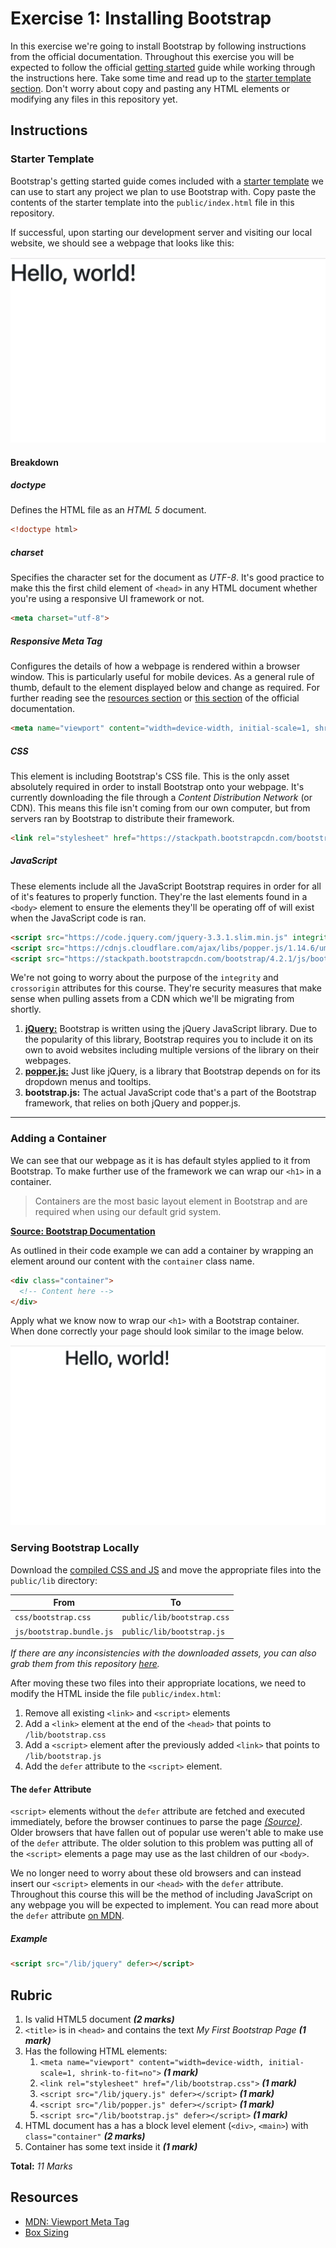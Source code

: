 # Exercise 1: Installing Bootstrap

In this exercise we're going to install Bootstrap by following instructions from the official documentation. Throughout this exercise you will be expected to follow the official [getting started](https://getbootstrap.com/docs/4.2/getting-started/introduction/) guide while working through the instructions here. Take some time and read up to the [starter template section](https://getbootstrap.com/docs/4.2/getting-started/introduction/#starter-template). Don't worry about copy and pasting any HTML elements or modifying any files in this repository yet.




## Instructions

### Starter Template

Bootstrap's getting started guide comes included with a [starter template](https://getbootstrap.com/docs/4.2/getting-started/introduction/#starter-template) we can use to start any project we plan to use Bootstrap with. Copy paste the contents of the starter template into the `public/index.html` file in this repository.

If successful, upon starting our development server and visiting our local website, we should see a webpage that looks like this:

![The homepage of your website should display after implementing the starter template](readme-assets/starter-template.png)


#### Breakdown

##### doctype
Defines the HTML file as an _HTML 5_ document.

```html
<!doctype html>
```

##### charset
Specifies the character set for the document as _UTF-8_. It's good practice to make this the first child element of `<head>` in any HTML document whether you're using a responsive UI framework or not.

```html
<meta charset="utf-8">
```

##### Responsive Meta Tag
Configures the details of how a webpage is rendered within a browser window. This is particularly useful for mobile devices. As a general rule of thumb, default to the element displayed below and change as required. For further reading see the [resources section](#resources) or [this section](https://getbootstrap.com/docs/4.2/getting-started/introduction/#responsive-meta-tag) of the official documentation.

```html
<meta name="viewport" content="width=device-width, initial-scale=1, shrink-to-fit=no">
```

##### CSS
This element is including Bootstrap's CSS file. This is the only asset absolutely required in order to install Bootstrap onto your webpage. It's currently downloading the file through a _Content Distribution Network_ (or CDN). This means this file isn't coming from our own computer, but from servers ran by Bootstrap to distribute their framework.

```html
<link rel="stylesheet" href="https://stackpath.bootstrapcdn.com/bootstrap/4.2.1/css/bootstrap.min.css" integrity="sha384-GJzZqFGwb1QTTN6wy59ffF1BuGJpLSa9DkKMp0DgiMDm4iYMj70gZWKYbI706tWS" crossorigin="anonymous">
```

##### JavaScript
These elements include all the JavaScript Bootstrap requires in order for all of it's features to properly function. They're the last elements found in a `<body>` element to ensure the elements they'll be operating off of will exist when the JavaScript code is ran.

```html
<script src="https://code.jquery.com/jquery-3.3.1.slim.min.js" integrity="sha384-q8i/X+965DzO0rT7abK41JStQIAqVgRVzpbzo5smXKp4YfRvH+8abtTE1Pi6jizo" crossorigin="anonymous"></script>
<script src="https://cdnjs.cloudflare.com/ajax/libs/popper.js/1.14.6/umd/popper.min.js" integrity="sha384-wHAiFfRlMFy6i5SRaxvfOCifBUQy1xHdJ/yoi7FRNXMRBu5WHdZYu1hA6ZOblgut" crossorigin="anonymous"></script>
<script src="https://stackpath.bootstrapcdn.com/bootstrap/4.2.1/js/bootstrap.min.js" integrity="sha384-B0UglyR+jN6CkvvICOB2joaf5I4l3gm9GU6Hc1og6Ls7i6U/mkkaduKaBhlAXv9k" crossorigin="anonymous"></script>
```

We're not going to worry about the purpose of the `integrity` and `crossorigin` attributes for this course. They're security measures that make sense when pulling assets from a CDN which we'll be migrating from shortly.

1. [**jQuery:**](http://jquery.com) Bootstrap is written using the jQuery JavaScript library. Due to the popularity of this library, Bootstrap requires you to include it on its own to avoid websites including multiple versions of the library on their webpages.
1. [**popper.js:**](https://popper.js.org/) Just like jQuery, is a library that Bootstrap depends on for its dropdown menus and tooltips.
1. **bootstrap.js:** The actual JavaScript code that's a part of the Bootstrap framework, that relies on both jQuery and popper.js.

***



### Adding a Container

We can see that our webpage as it is has default styles applied to it from Bootstrap. To make further use of the framework we can wrap our `<h1>` in a container.

> Containers are the most basic layout element in Bootstrap and are required when using our default grid system.

[**Source: Bootstrap Documentation**](https://getbootstrap.com/docs/4.2/layout/overview/#containers)

As outlined in their code example we can add a container by wrapping an element around our content with the `container` class name.

```html
<div class="container">
  <!-- Content here -->
</div>
```

Apply what we know now to wrap our `<h1>` with a Bootstrap container. When done correctly your page should look similar to the image below.

![The homepage of your website should display after adding a container](readme-assets/adding-a-container.png)



### Serving Bootstrap Locally

Download the [compiled CSS and JS](https://getbootstrap.com/docs/4.2/getting-started/download/#compiled-css-and-js) and move the appropriate files into the `public/lib` directory:

| **From** | **To** |
| --- | --- |
| `css/bootstrap.css` | `public/lib/bootstrap.css` |
| `js/bootstrap.bundle.js` | `public/lib/bootstrap.js` |

_If there are any inconsistencies with the downloaded assets, you can also grab them from this repository [here](https://gitlab.com/mohawk-responsive-design-frameworks/1-installing-bootstrap/blob/master/readme-assets/bootstrap-4.2.1.zip)._

After moving these two files into their appropriate locations, we need to modify the HTML inside the file `public/index.html`:

1. Remove all existing `<link>` and `<script>` elements
1. Add a `<link>` element at the end of the `<head>` that points to `/lib/bootstrap.css`
1. Add a `<script>` element after the previously added `<link>` that points to `/lib/bootstrap.js`
1. Add the `defer` attribute to the `<script>` element.


#### The `defer` Attribute

`<script>` elements without the `defer` attribute are fetched and executed immediately, before the browser continues to parse the page _[(Source)](https://developer.mozilla.org/en-US/docs/Web/HTML/Element/script#Notes)_. Older browsers that have fallen out of popular use weren't able to make use of the `defer` attribute. The older solution to this problem was putting all of the `<script>` elements a page may use as the last children of our `<body>`.

We no longer need to worry about these old browsers and can instead insert our `<script>` elements in our `<head>` with the `defer` attribute. Throughout this course this will be the method of including JavaScript on any webpage you will be expected to implement. You can read more about the `defer` attribute [on MDN](https://developer.mozilla.org/en-US/docs/Web/HTML/Element/script#attr-defer).

##### Example
```html
<script src="/lib/jquery" defer></script>
```




## Rubric

1. Is valid HTML5 document ***(2 marks)***
1. `<title>` is in `<head>` and contains the text _My First Bootstrap Page_ ***(1 mark)***
1. Has the following HTML elements:
	1. `<meta name="viewport" content="width=device-width, initial-scale=1, shrink-to-fit=no">` ***(1 mark)***
	1. `<link rel="stylesheet" href="/lib/bootstrap.css">` ***(1 mark)***
	1. `<script src="/lib/jquery.js" defer></script>` ***(1 mark)***
	1. `<script src="/lib/popper.js" defer></script>` ***(1 mark)***
	1. `<script src="/lib/bootstrap.js" defer></script>` ***(1 mark)***
1. HTML document has a has a block level element (`<div>`, `<main>`) with `class="container"` ***(2 marks)***
1. Container has some text inside it ***(1 mark)***

**Total:** _11 Marks_




## Resources

- [MDN: Viewport Meta Tag](https://developer.mozilla.org/en-US/docs/Mozilla/Mobile/Viewport_meta_tag)
- [Box Sizing](https://getbootstrap.com/docs/4.2/getting-started/introduction/#box-sizing)
